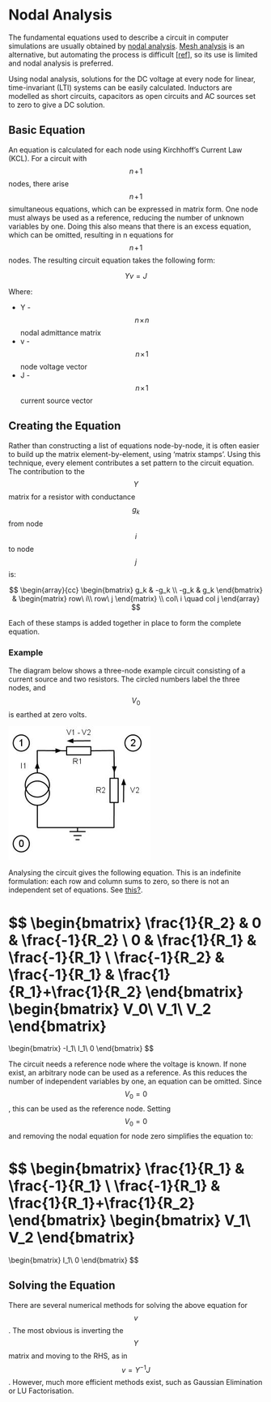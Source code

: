# Nodal Analysis

The fundamental equations used to describe a circuit in computer simulations are usually obtained by [nodal analysis](wikipedia.org/wiki/Nodal_analysis). [Mesh analysis](wikipedia.org/wiki/Mesh_analysis) is an alternative, but automating the process is difficult [[ref](https://books.google.co.uk/books/about/Computer_Methods_for_Circuit_Analysis_an.html?id=7-6t1RJSGC0C&hl=en)], so its use is limited and nodal analysis is preferred.

Using nodal analysis, solutions for the DC voltage at every node for linear, time-invariant (LTI) systems can be easily calculated. Inductors are modelled as short circuits, capacitors as open circuits and AC sources set to zero to give a DC solution.

## Basic Equation

An equation is calculated for each node using Kirchhoff’s Current Law (KCL). For a circuit with $$n\!+\!1$$ nodes, there arise $$n\!+\!1$$ simultaneous equations, which can be expressed in matrix form. One node must always be used as a reference, reducing the number of unknown variables by one. Doing this also means that there is an excess equation, which can be omitted, resulting in n equations for $$n\!+\!1$$ nodes. The resulting circuit equation takes the following form:

$$
Yv=J
$$

Where:

- Y - $$n\!\times\!n$$ nodal admittance matrix
- v - $$n\!\times\!1$$ node voltage vector
- J - $$n\!\times\!1$$ current source vector

## Creating the Equation

Rather than constructing a list of equations node-by-node, it is often easier to build up the matrix element-by-element, using ‘matrix stamps’. Using this technique, every element contributes a set pattern to the circuit equation. The contribution to the $$Y$$ matrix for a resistor with conductance $$g_k$$ from node $$i$$ to node $$j$$ is:

$$
\begin{array}{cc}
\begin{bmatrix}
g_k & -g_k \\
-g_k & g_k
\end{bmatrix}
&
\begin{matrix}
row\ i\\
row\ j
\end{matrix}
\\
col\ i \quad col j
\end{array}
$$

Each of these stamps is added together in place to form the complete equation.

### Example

The diagram below shows a three-node example circuit consisting of a current source and two resistors. The circled numbers label the three nodes, and $$V_0$$ is earthed at zero volts.

![Simple Circuit](../imgs/simple-3-node-circuit.jpg)

Analysing the circuit gives the following equation. This is an indefinite formulation: each row and column sums to zero, so there is not an independent set of equations. See [this?](https://en.wikipedia.org/wiki/Overdetermined_system).

$$
\begin{bmatrix}
\frac{1}{R_2} & 0 & \frac{-1}{R_2} \\
0 & \frac{1}{R_1} & \frac{-1}{R_1} \\
\frac{-1}{R_2} & \frac{-1}{R_1} & \frac{1}{R_1}+\frac{1}{R_2}
\end{bmatrix}
\begin{bmatrix}
V_0\\
V_1\\
V_2
\end{bmatrix}
=
\begin{bmatrix}
-I_1\\
I_1\\
0
\end{bmatrix}
$$

The circuit needs a reference node where the voltage is known. If none exist, an arbitrary node can be used as a reference. As this reduces the number of independent variables by one, an equation can be omitted. Since $$V_0 = 0$$, this can be used as the reference node. Setting $$V_0 = 0$$ and removing the nodal equation for node zero simplifies the equation to:

$$
\begin{bmatrix}
\frac{1}{R_1} & \frac{-1}{R_1} \\
\frac{-1}{R_1} & \frac{1}{R_1}+\frac{1}{R_2}
\end{bmatrix}
\begin{bmatrix}
V_1\\
V_2
\end{bmatrix}
=
\begin{bmatrix}
I_1\\
0
\end{bmatrix}
$$

## Solving the Equation

There are several numerical methods for solving the above equation for $$v$$. The most obvious is inverting the $$Y$$ matrix and moving to the RHS, as in $$v=Y^{-1}J$$. However, much more efficient methods exist, such as Gaussian Elimination or LU Factorisation.
